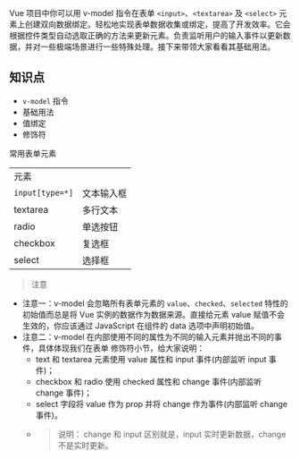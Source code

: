  
Vue 项目中你可以用 v-model 指令在表单 `<input>`、`<textarea>` 及 `<select>` 元素上创建双向数据绑定。轻松地实现表单数据收集或绑定，提高了开发效率。它会根据控件类型自动选取正确的方法来更新元素。负责监听用户的输入事件以更新数据，并对一些极端场景进行一些特殊处理。接下来带领大家看看其基础用法。

## 知识点

+ `v-model` 指令
+ 基础用法
+ 值绑定
+ 修饰符

常用表单元素

| | |
|-|-|
|元素| | 	
|`input[type=*]` | 文本输入框 |
textarea|多行文本
radio|单选按钮
checkbox |	复选框
select |	选择框

>注意
+ 注意一：v-model  会忽略所有表单元素的  `value`、`checked`、`selected`  特性的初始值而总是将 Vue 实例的数据作为数据来源。直接给元素 value 赋值不会生效的，你应该通过 JavaScript 在组件的  data  选项中声明初始值。
+ 注意二：v-model 在内部使用不同的属性为不同的输入元素并抛出不同的事件，具体体现我们在表单 修饰符小节，给大家说明：
	- text 和 textarea 元素使用 value 属性和 input 事件(内部监听 input 事件)；
	- checkbox 和 radio 使用 checked 属性和 change 事件(内部监听 change 事件)；
	- select 字段将 value 作为 prop 并将 change 作为事件(内部监听 change 事件)。
	- >说明： change 和 input 区别就是，input 实时更新数据，change 不是实时更新。
